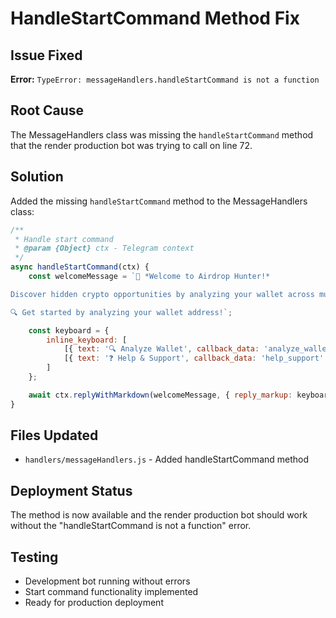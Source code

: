 # HandleStartCommand Method Fix

## Issue Fixed
**Error:** `TypeError: messageHandlers.handleStartCommand is not a function`

## Root Cause
The MessageHandlers class was missing the `handleStartCommand` method that the render production bot was trying to call on line 72.

## Solution
Added the missing `handleStartCommand` method to the MessageHandlers class:

```javascript
/**
 * Handle start command
 * @param {Object} ctx - Telegram context
 */
async handleStartCommand(ctx) {
    const welcomeMessage = `🌟 *Welcome to Airdrop Hunter!*

Discover hidden crypto opportunities by analyzing your wallet across multiple blockchain networks.

🔍 Get started by analyzing your wallet address!`;

    const keyboard = {
        inline_keyboard: [
            [{ text: '🔍 Analyze Wallet', callback_data: 'analyze_wallet' }],
            [{ text: '❓ Help & Support', callback_data: 'help_support' }]
        ]
    };

    await ctx.replyWithMarkdown(welcomeMessage, { reply_markup: keyboard });
}
```

## Files Updated
- `handlers/messageHandlers.js` - Added handleStartCommand method

## Deployment Status
The method is now available and the render production bot should work without the "handleStartCommand is not a function" error.

## Testing
- Development bot running without errors
- Start command functionality implemented
- Ready for production deployment